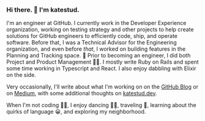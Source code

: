 ### Hi there. 👋 I'm katestud.

I'm an engineer at GitHub. I currently work in the Developer Experience organization, working on testing strategy and other projects to help create solutions for GitHub engineers to efficiently code, ship, and operate software. Before that, I was a Technical Advisor for the Engineering organization, and even before _that_, I worked on building features in the Planning and Tracking space. 📝 Prior to becoming an engineer, I did both Project and Product Management 💁‍♀️. I mostly write Ruby on Rails and spent some time working in Typescript and React. I also enjoy dabbling with Elixir on the side.

Very occasionally, I'll write about what I'm working on on the [GitHub Blog](https://github.blog/author/katestud/) or on [Medium](https://medium.com/@katestudwell), with some additional thoughts on [katestud.dev](https://katestud.dev/).

When I'm not coding 👩‍💻, I enjoy dancing 👯‍♀️, traveling 🛫, learning about the quirks of language 😀, and exploring my neighborhood.

<!--
**katestud/katestud** is a ✨ _special_ ✨ repository because its `README.md` (this file) appears on your GitHub profile.

Here are some ideas to get you started:

- 🔭 I’m currently working on ...
- 🌱 I’m currently learning ...
- 👯 I’m looking to collaborate on ...
- 🤔 I’m looking for help with ...
- 💬 Ask me about ...
- 📫 How to reach me: ...
- 😄 Pronouns: ...
- ⚡ Fun fact: ...
-->
